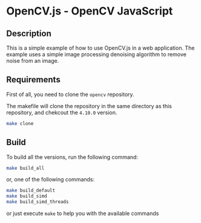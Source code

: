 # OpenCV.js - OpenCV JavaScript

## Description

This is a simple example of how to use OpenCV.js in a web application.
The example uses a simple image processing denoising algorithm to remove noise from an image.

## Requirements

First of all, you need to clone the `opencv` repository.

The makefile will clone the repository in the same directory as this repository, and
chekcout the `4.10.0` version.

```bash
make clone
```

## Build

To build all the versions, run the following command:

```bash
make build_all
```

or, one of the following commands:

```bash
make build_default
make build_simd
make build_simd_threads
```

or just execute `make` to help you with the available commands
